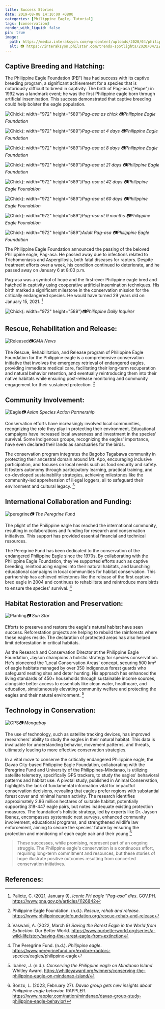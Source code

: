 ```yaml
---
title: Success Stories
date: 2019-08-08 14:10:00 +0800
categories: [Philippine Eagle, Tutorial]
tags: [conservation]
render_with_liquid: false
pin: true
image:
  path: https://media.interaksyon.com/wp-content/uploads/2020/04/philippine-eagle.jpg
  alt: 📷 https://interaksyon.philstar.com/trends-spotlights/2020/04/22/166875/on-earth-day-watch-philippine-eagle-demo-flight/
---
```


## Captive Breeding and Hatching: 

The Philippine Eagle Foundation (PEF) has had success with its captive breeding program, a significant achievement for a species that is notoriously difficult to breed in captivity. The birth of Pag-asa ("Hope") in 1992 was a landmark event; he was the first Philippine eagle born through artificial insemination. This success demonstrated that captive breeding could help bolster the eagle population.

![Chick](https://scontent.fmnl13-2.fna.fbcdn.net/v/t1.6435-9/137223667_10159629369451977_5215171867289182059_n.jpg?_nc_cat=106&ccb=1-7&_nc_sid=7f8c78&_nc_eui2=AeHvPRGRCkDZj7jl_qUU8eUoKeAgHd17SBwp4CAd3XtIHL3hOA3TKxUPWUVqDeQM8UEsm2vcby-0NlsHU50bKxgJ&_nc_ohc=zVEc2JANBh8AX_H2TDU&_nc_ht=scontent.fmnl13-2.fna&oh=00_AfDMWt6xfmlts9zkAp_12HTygfe_AMyrJOBNJXK9Bgdvnw&oe=655850EC){: width="972" height="589"}_Pag-asa as chick 📷Philippine Eagle Foundation_

![Chick](https://scontent.fmnl13-2.fna.fbcdn.net/v/t1.6435-9/136696590_10159629369501977_215720212186045788_n.jpg?_nc_cat=108&ccb=1-7&_nc_sid=7f8c78&_nc_eui2=AeHoeYzFNiNz0BkKIAS4CcYL5uMpFupuE97m4ykW6m4T3gpFsfJrtd7JfzBiyC1WctdFepDfWpGz_zHW0rYPu0fo&_nc_ohc=lcCDvq4CBKwAX9wj5u-&_nc_ht=scontent.fmnl13-2.fna&oh=00_AfC413felMXu3Fv3gMNA8fXuh1ywzmGYEdFNe4eyEFwCFg&oe=655876D4){: width="972" height="589"}_Pag-asa at 4 days 📷Philippine Eagle Foundation_

![Chick](https://scontent.fmnl13-1.fna.fbcdn.net/v/t1.6435-9/137060501_4962687863804762_829580577348501608_n.jpg?_nc_cat=110&ccb=1-7&_nc_sid=7f8c78&_nc_eui2=AeFKIoLiU6aZF7dv1rj7TKmGoTrMTjMK_hShOsxOMwr-FOEosoFyhRmWZOhEkTQGqviR3p-vnjjDOZT3CbZfDolJ&_nc_ohc=FYebDkA4bvAAX9GKV1S&_nc_ht=scontent.fmnl13-1.fna&oh=00_AfB8bPpcot-jS9JdrPxzLcSKUOLF2_GwtuthBI-R4pt5sQ&oe=65586143){: width="972" height="589"}_Pag-asa at 8 days 📷Philippine Eagle Foundation_

![Chick](https://scontent.fmnl13-2.fna.fbcdn.net/v/t1.6435-9/137092339_10159629369536977_8966387472788626068_n.jpg?_nc_cat=109&ccb=1-7&_nc_sid=7f8c78&_nc_eui2=AeGyZB2POd2bviRsjRm6TA3F-LQAcK3rvg34tABwreu-DSMlwEx278RdLl5mktlwwIwnF2UZx40Bj4yKHVp0b2h9&_nc_ohc=_xEsAGAmR4EAX_ffPTw&_nc_ht=scontent.fmnl13-2.fna&oh=00_AfAkGFwJHw7LR9j4COmL6UQcUDGZztrgjUbtvhRU9lhHcg&oe=65585D6C){: width="972" height="589"}_Pag-asa at 21 days 📷Philippine Eagle Foundation_

![Chick](https://scontent.fmnl13-1.fna.fbcdn.net/v/t1.6435-9/136477858_10159629369556977_3136357003340218002_n.jpg?_nc_cat=105&ccb=1-7&_nc_sid=7f8c78&_nc_eui2=AeEw4gNa26qER8uFJ9b-w1Tc0wjKXkj4f1DTCMpeSPh_UCtZHucI8sqfh4zYZCNRbS1_bmmty4maw23xWMzUqJXU&_nc_ohc=7dNXMxVqi84AX9uqg4e&_nc_ht=scontent.fmnl13-1.fna&oh=00_AfCWMZosuLaVJ9Q6m7xLuVBaHDjK_GhHKgaVK-qihgkm5g&oe=6558562B){: width="972" height="589"}_Pag-asa at 42 days 📷Philippine Eagle Foundation_

![Chick](https://scontent.fmnl13-1.fna.fbcdn.net/v/t1.6435-9/136692665_10159629369616977_676051821418438852_n.jpg?_nc_cat=103&ccb=1-7&_nc_sid=7f8c78&_nc_eui2=AeGPL6mVZ7AEXBfUwmxILZs_eCTculE6-7Z4JNy6UTr7tiBQ5KFPpluRYN83UoIjL9NaAiRSamehNzKnquST2EGj&_nc_ohc=PJYKJDMx0MYAX8IjxzY&_nc_ht=scontent.fmnl13-1.fna&oh=00_AfDye05U3E_GiESjhmSWlICsRsUY4MfyWI3rzeDsJNGoXQ&oe=65585D29){: width="972" height="589"}_Pag-asa at 60 days 📷Philippine Eagle Foundation_

![Chick](https://scontent.fmnl9-1.fna.fbcdn.net/v/t1.6435-9/136696346_10159629369641977_3590729602409081352_n.jpg?_nc_cat=111&ccb=1-7&_nc_sid=7f8c78&_nc_eui2=AeHTXlIQ6P5RiFYPsz5OGIStjZ6_yq2yxcyNnr_KrbLFzP7ZW5pEKrk9p5tBXv5GT1eX4o5k9V4c5QJZREjNxsk2&_nc_ohc=7mgtINw7-TAAX9Q2XGM&_nc_ht=scontent.fmnl9-1.fna&oh=00_AfDVzq3H7kahi-2xTr8_UNSHcmeSZeVmsc2IpH7Ao4DooA&oe=6558768D){: width="972" height="589"}_Pag-asa at 9 months 📷Philippine Eagle Foundation_

![Chick](https://scontent.fmnl13-1.fna.fbcdn.net/v/t1.6435-9/137205923_10159629369781977_3387514237582105276_n.jpg?_nc_cat=103&ccb=1-7&_nc_sid=7f8c78&_nc_eui2=AeFJNcLa4zdx9q3LLEJO4n_Yrt7jqEQk32eu3uOoRCTfZ2XVRuU5LBx3HbHO8H2n2qGO5R5SoEKH3GmHQ5Ir5QE7&_nc_ohc=HWoNTRKDCnkAX_hRTbl&_nc_ht=scontent.fmnl13-1.fna&oh=00_AfDl2o1pKberOeuBgarWO40jSDR3GwTwBtnep6PfSUO30w&oe=65586DFC){: width="972" height="589"}_Adult Pag-asa 📷Philippine Eagle Foundation_

The Philippine Eagle Foundation announced the passing of the beloved Philippine eagle, Pag-asa. He passed away due to infections related to Trichomoniasis and Aspergillosis, both fatal diseases for raptors. Despite treatment efforts over a week, his condition continued to deteriorate, and he passed away on January 6 at 8:03 p.m. 

Pag-asa was a symbol of hope and the first-ever Philippine eagle bred and hatched in captivity using cooperative artificial insemination techniques. His birth marked a significant milestone in the conservation mission for the critically endangered species. He would have turned 29 years old on January 15, 2021. [^footnote]

![Chick](https://i.redd.it/bglfiyk263a61.jpg){: width="972" height="589"}_📷Philippine Daily Inquirer_

## Rescue, Rehabilitation and Release:

![Released](https://images.gmanews.tv/webpics/2022/06/eagle_2022_06_13_21_57_19.jpg)_📷GMA News_

The Rescue, Rehabilitation, and Release program of Philippine Eagle Foundation for the Philippine eagle is a comprehensive conservation initiative that involves the emergency retrieval of endangered eagles, providing immediate medical care, facilitating their long-term recuperation and natural behavior retention, and eventually reintroducing them into their native habitats while ensuring post-release monitoring and community engagement for their sustained protection. [^fn-nth-2]

## Community Involvement:

![Eagle](https://speciesonthebrink.org/wp-content/uploads/2015/10/PEF-featured-image.jpg)_📷 Asian Species Action Partnership_

Conservation efforts have increasingly involved local communities, recognizing the role they play in protecting their environment. Educational campaigns have increased local awareness and investment in the species' survival. Some Indigenous groups, recognizing the eagles' importance, have even declared their lands as sanctuaries for the birds.  

The conservation program integrates the Bagobo Tagabawa community in protecting their ancestral domain around Mt. Apo, encouraging inclusive participation, and focuses on local needs such as food security and safety. It fosters autonomy through participatory learning, practical training, and co-developed sustainability strategies, achieving milestones like the community-led apprehension of illegal loggers, all to safeguard their environment and cultural legacy. [^fn-nth-3] 

## International Collaboration and Funding: 

![peregrine](https://www.peregrinefund.org/sites/default/files/styles/raptor_banner_med_700x500_/public/2019-11/project-philippine-eagle-portrait-casper-simon.jpg?itok=I1mDs5mM)_📷 The Peregrine Fund_

The plight of the Philippine eagle has reached the international community, resulting in collaborations and funding for research and conservation initiatives. This support has provided essential financial and technical resources.

The Peregrine Fund has been dedicated to the conservation of the endangered Philippine Eagle since the 1970s. By collaborating with the Philippine Eagle Foundation, they've supported efforts such as captive breeding, reintroducing eagles into their natural habitats, and launching educational campaigns in local communities for habitat conservation. This partnership has achieved milestones like the release of the first captive-bred eagle in 2004 and continues to rehabilitate and reintroduce more birds to ensure the species' survival. [^fn-nth-4]

## Habitat Restoration and Preservation: 

![Planting](https://gumlet.assettype.com/sunstar%2Fimport%2Fuploads%2Fimages%2F2019%2F02%2F16%2F125048.jpg?auto=format%2Ccompress&fit=max&format=webp&w=400&dpr=2.6)_📷 Sun Star_

Efforts to preserve and restore the eagle's natural habitat have seen success. Reforestation projects are helping to rebuild the rainforests where these eagles reside. The declaration of protected areas has also helped limit deforestation in critical habitats.

As the Research and Conservation Director at the Philippine Eagle Foundation, Jayson champions a holistic strategy for species conservation. He's pioneered the 'Local Conservation Areas' concept, securing 500 km² of eagle habitats managed by over 350 indigenous forest guards who safeguard nesting sites and deter hunting. His approach has enhanced the living standards of 450+ households through sustainable income sources, alongside better access to essentials like clean water, healthcare, and education, simultaneously elevating community welfare and protecting the eagles and their natural environment. [^fn-nth-5]

## Technology in Conservation: 

![GPS](https://imgs.mongabay.com/wp-content/uploads/sites/20/2020/07/08224839/GPS-tacker-installation-768x512.jpg)_📷 Mongabay_

The use of technology, such as satellite tracking devices, has improved researchers' ability to study the eagles in their natural habitat. This data is invaluable for understanding behavior, movement patterns, and threats, ultimately leading to more effective conservation strategies.

In a vital move to conserve the critically endangered Philippine eagle, the Davao City-based Philippine Eagle Foundation, collaborating with the Peregrine Fund and University of the Philippines-Mindanao, is utilizing satellite telemetry, specifically GPS trackers, to study the eagles' behavioral patterns and habitat use. A pivotal study, published in Animal Conservation, highlights the lack of fundamental information vital for impactful conservation decisions, revealing that eagles prefer regions with substantial forest cover and minimal human activity. The research identifies approximately 2.86 million hectares of suitable habitat, potentially supporting 318-447 eagle pairs, but notes inadequate existing protection measures. The foundation's holistic strategy, led by experts like Dr. Jayson Ibanez, encompasses systematic nest surveys, enhanced community involvement, educational programs, and strengthened wildlife law enforcement, aiming to secure the species' future by ensuring the protection and monitoring of each eagle pair and their young.[^fn-nth-6]

> These successes, while promising, represent part of an ongoing struggle. The Philippine eagle's conservation is a continuous effort, requiring long-term commitment and resources, but these stories of hope illustrate positive outcomes resulting from concerted conservation initiatives.

## References:

[^footnote]: Palicte, C. (2021, January 9). _Iconic PH eagle “Pag-asa” dies_. GOV.PH. https://www.pna.gov.ph/articles/1126842 

[^fn-nth-2]: Philippine Eagle Foundation. (n.d.). _Rescue, rehab and release_. https://www.philippineeaglefoundation.org/rescue-rehab-and-release 

[^fn-nth-3]: Vaswani, A. (2022, March 9) _Saving the Rarest Eagle in the World from Extinction_. Our Better World. https://www.ourbetterworld.org/series/a-wild-life/story/saving-the-rarest-eagle-from-extinction 

[^fn-nth-4]: The Peregrine Fund. (n.d.). _Philippine eagle_. https://www.peregrinefund.org/explore-raptors-species/eagles/philippine-eagle 

[^fn-nth-5]: Ibañez, J. (n.d.). _Conserving the Philippine eagle on Mindanao Island_. Whitley Award. https://whitleyaward.org/winners/conserving-the-philippine-eagle-on-mindanao-island/  

[^fn-nth-6]: Bonzo, L. (2023, February 27). _Davao group gets new insights about Philippine eagle behavior._ RAPPLER. https://www.rappler.com/nation/mindanao/davao-group-study-philippine-eagle-behavior/ 